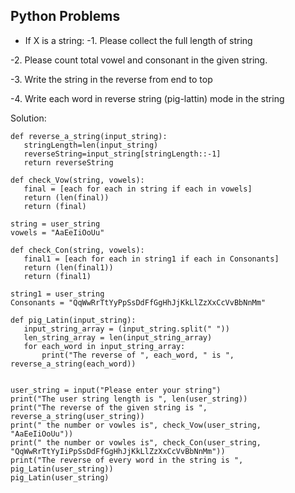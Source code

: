 
## Python Problems ##

- If X is a string:
-1. Please collect the full length of string

 -2. Please count total vowel and consonant in the given string.
 
-3. Write the string in the reverse from end to top
 
-4. Write each word in reverse string (pig-lattin) mode in the string
 
 Solution:
 
 ```
 def reverse_a_string(input_string):
    stringLength=len(input_string)
    reverseString=input_string[stringLength::-1]
    return reverseString
 
 def check_Vow(string, vowels): 
    final = [each for each in string if each in vowels] 
    return (len(final)) 
    return (final) 
       
string = user_string 
vowels = "AaEeIiOoUu"

def check_Con(string, vowels): 
    final1 = [each for each in string1 if each in Consonants] 
    return (len(final1)) 
    return (final1) 
    
string1 = user_string
Consonants = "QqWwRrTtYyPpSsDdFfGgHhJjKkLlZzXxCcVvBbNnMm"

def pig_Latin(input_string):
    input_string_array = (input_string.split(" "))
    len_string_array = len(input_string_array)
    for each_word in input_string_array:
        print("The reverse of ", each_word, " is ", reverse_a_string(each_word))


user_string = input("Please enter your string")
print("The user string length is ", len(user_string))
print("The reverse of the given string is ", reverse_a_string(user_string))
print(" the number or vowles is", check_Vow(user_string, "AaEeIiOoUu"))
print(" the number or vowles is", check_Con(user_string, "QqWwRrTtYyIiPpSsDdFfGgHhJjKkLlZzXxCcVvBbNnMm"))
print("The reverse of every word in the string is ", pig_Latin(user_string))
pig_Latin(user_string)
 ```
